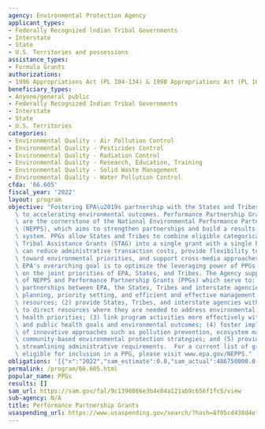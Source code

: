 ```yaml
---
agency: Environmental Protection Agency
applicant_types:
- Federally Recognized lndian Tribal Governments
- Interstate
- State
- U.S. Territories and possessions
assistance_types:
- Formula Grants
authorizations:
- 1996 Appropriations Act (PL 104-134) & 1998 Appropriations Act (PL 105-65).
beneficiary_types:
- Anyone/general public
- Federally Recognized Indian Tribal Governments
- Interstate
- State
- U.S. Territories
categories:
- Environmental Quality - Air Pollution Control
- Environmental Quality - Pesticides Control
- Environmental Quality - Radiation Control
- Environmental Quality - Research, Education, Training
- Environmental Quality - Solid Waste Management
- Environmental Quality - Water Pollution Control
cfda: '66.605'
fiscal_year: '2022'
layout: program
objective: "Fostering EPA\u2019s partnership with the States and Tribes is critical\
  \ to accelerating environmental outcomes. Performance Partnership Grants (PPGs)\
  \ are the cornerstone of the National Environmental Performance Partnership System\
  \ (NEPPS), which aims to strengthen partnerships and build a results-based management\
  \ system. PPGs allow States and Tribes to combine eligible categorical State and\
  \ Tribal Assistance Grants (STAG) into a single grant with a single budget. PPGs\
  \ can reduce administrative transaction costs, provide flexibility to direct resources\
  \ toward environmental priorities, and support cross-media approaches and initiatives.\
  \ EPA's overarching goal is to optimize the leveraging power of PPGs to focus strategically\
  \ on the joint priorities of EPA, States, and Tribes. The Agency supports the goals\
  \ of NEPPS and Performance Partnership Grants (PPGs) which serve to: (1) strengthen\
  \ partnerships between EPA, the States, Tribes and interstate agencies through joint\
  \ planning, priority setting, and efficient and effective management of federal-state\
  \ resources; (2) provide States, Tribes, and interstate agencies with flexibility\
  \ to direct resources where they are needed to address environmental and public\
  \ health priorities; (3) link program activities more effectively with environmental\
  \ and public health goals and environmental outcomes; (4) foster implementation\
  \ of innovative approaches such as pollution prevention, ecosystem management, and\
  \ community-based environmental protection strategies; and (5) provide savings by\
  \ streamlining administrative requirements.  For a current list of grant programs\
  \ eligible for inclusion in a PPG, please visit www.epa.gov/NEPPS."
obligations: '[{"x":"2022","sam_estimate":0.0,"sam_actual":486750000.0,"usa_spending_actual":478313990.0},{"x":"2023","sam_estimate":490640000.0,"sam_actual":0.0,"usa_spending_actual":354859226.0},{"x":"2024","sam_estimate":0.0,"sam_actual":0.0,"usa_spending_actual":0.0}]'
permalink: /program/66.605.html
popular_name: PPGs
results: []
sam_url: https://sam.gov/fal/9c1390866e3b4e84a121ab9c656f1fc5/view
sub-agency: N/A
title: Performance Partnership Grants
usaspending_url: https://www.usaspending.gov/search/?hash=8f05cd438d4efe7459372f54339f284d
---
```

